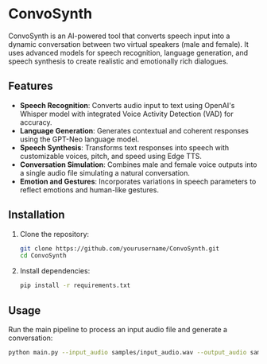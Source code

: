 # ConvoSynth

ConvoSynth is an AI-powered tool that converts speech input into a dynamic conversation between two virtual speakers (male and female). It uses advanced models for speech recognition, language generation, and speech synthesis to create realistic and emotionally rich dialogues.

## Features
- **Speech Recognition**: Converts audio input to text using OpenAI's Whisper model with integrated Voice Activity Detection (VAD) for accuracy.
- **Language Generation**: Generates contextual and coherent responses using the GPT-Neo language model.
- **Speech Synthesis**: Transforms text responses into speech with customizable voices, pitch, and speed using Edge TTS.
- **Conversation Simulation**: Combines male and female voice outputs into a single audio file simulating a natural conversation.
- **Emotion and Gestures**: Incorporates variations in speech parameters to reflect emotions and human-like gestures.

## Installation

1. Clone the repository:
    ```bash
    git clone https://github.com/yourusername/ConvoSynth.git
    cd ConvoSynth
    ```

2. Install dependencies:
    ```bash
    pip install -r requirements.txt
    ```

## Usage

Run the main pipeline to process an input audio file and generate a conversation:

```bash
python main.py --input_audio samples/input_audio.wav --output_audio samples/output_conversation.wav
